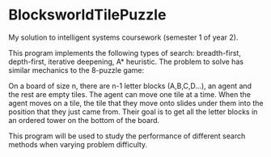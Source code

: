 # BlocksworldTilePuzzle
My solution to intelligent systems coursework (semester 1 of year 2).


This program implements the following types of search: breadth-first, depth-first, iterative deepening, A* heuristic. The problem to solve
has similar mechanics to the 8-puzzle game:

On a board of size n, there are n-1 letter blocks (A,B,C,D...), an agent and the rest are empty tiles. The agent can move one tile at a 
time. When the agent moves on a tile, the tile that they move onto slides under them into the position that they just came from.
Their goal is to get all the letter blocks in an ordered tower on the bottom of the board.

This program will be used to study the performance of different search methods when varying problem difficulty.
